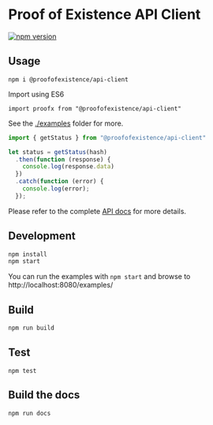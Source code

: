 # Proof of Existence API Client

[![npm version](https://badge.fury.io/js/%40proofofexistence%2Fapi-client.svg)](https://badge.fury.io/js/%40proofofexistence%2Fapi-client)

## Usage

```
npm i @proofofexistence/api-client
```

Import using ES6
```
import proofx from "@proofofexistence/api-client"
```

See the [./examples](examples) folder for more.

```js
import { getStatus } from "@proofofexistence/api-client"

let status = getStatus(hash)
  .then(function (response) {
    console.log(response.data)
  })
  .catch(function (error) {
    console.log(error);
  });
```

Please refer to the complete [API docs](./docs/api.md) for more details.

## Development

```sh
npm install
npm start
```

You can run the examples with `npm start` and browse to http://localhost:8080/examples/

## Build

```sh
npm run build
```

## Test

```
npm test
```

## Build the docs

```
npm run docs
```
